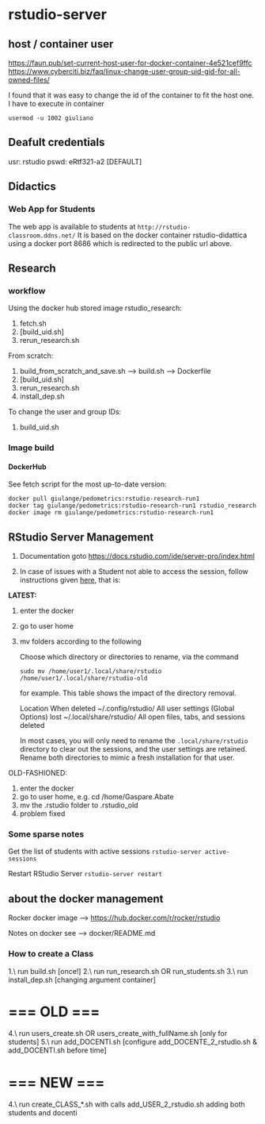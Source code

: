 # rstudio-server

## host / container user
https://faun.pub/set-current-host-user-for-docker-container-4e521cef9ffc
https://www.cyberciti.biz/faq/linux-change-user-group-uid-gid-for-all-owned-files/

I found that it was easy to change the id of the container to fit the host one.
I have to execute in container

```
usermod -u 1002 giuliano
```

## Deafult credentials
usr: rstudio 
pswd: eRtf321-a2 [DEFAULT] 

## Didactics
### Web App for Students
The web app is available to students at `http://rstudio-classroom.ddns.net/`
It is based on the docker container rstudio-didattica using a docker port 8686 which is redirected to the public url above.

## Research
### workflow

Using the docker hub stored image rstudio_research:

 1. fetch.sh
 2. [build_uid.sh]
 3. rerun_research.sh

From scratch:

 1. build_from_scratch_and_save.sh --> build.sh --> Dockerfile
 2. [build_uid.sh]
 3. rerun_research.sh
 4. install_dep.sh

To change the user and group IDs:
 1. build_uid.sh

### Image build
#### DockerHub

See fetch script for the most up-to-date version:

```
docker pull giulange/pedometrics:rstudio-research-run1
docker tag giulange/pedometrics:rstudio-research-run1 rstudio_research
docker image rm giulange/pedometrics:rstudio-research-run1
```


## RStudio Server Management

 01. Documentation
 goto https://docs.rstudio.com/ide/server-pro/index.html

 02. In case of issues with a Student not able to access the session, 
 follow instructions given [here](https://community.rstudio.com/t/rstudio-server-error-occurred-during-transmission/84258),
 that is:

 **LATEST:**
   1. enter the docker
   2. go to user home
   3. mv folders according to the following

      Choose which directory or directories to rename, via the command 

      ```
      sudo mv /home/user1/.local/share/rstudio /home/user1/.local/share/rstudio-old
      ```

      for example. This table shows the impact of the directory removal.

      Location	                When deleted
      ~/.config/rstudio/	All user settings (Global Options) lost
      ~/.local/share/rstudio/	All open files, tabs, and sessions deleted

      In most cases, you will only need to rename the 
      `.local/share/rstudio` directory to clear out the sessions, and the user settings are retained.
      Rename both directories to mimic a fresh installation for that user.


 OLD-FASHIONED:
   1. enter the docker
   2. go to user home, e.g. cd /home/Gaspare.Abate
   3. mv the .rstudio folder to .rstudio_old
   4. problem fixed


### Some sparse notes
Get the list of students with active sessions
`rstudio-server active-sessions`

Restart RStudio Server
`rstudio-server restart`

## about the docker management

Rocker docker image   --> https://hub.docker.com/r/rocker/rstudio

Notes on docker see   --> docker/README.md

### How to create a Class
 1.\ run build.sh [once!]
 2.\ run run_research.sh OR run_students.sh
 3.\ run install_dep.sh [changing argument container] 
# === OLD === 
 4.\ run users_create.sh OR users_create_with_fullName.sh [only for students]
 5.\ run add_DOCENTI.sh [configure add_DOCENTE_2_rstudio.sh & add_DOCENTI.sh before time]
# === NEW ===
 4.\ run create_CLASS_*.sh with calls add_USER_2_rstudio.sh adding both students and docenti

